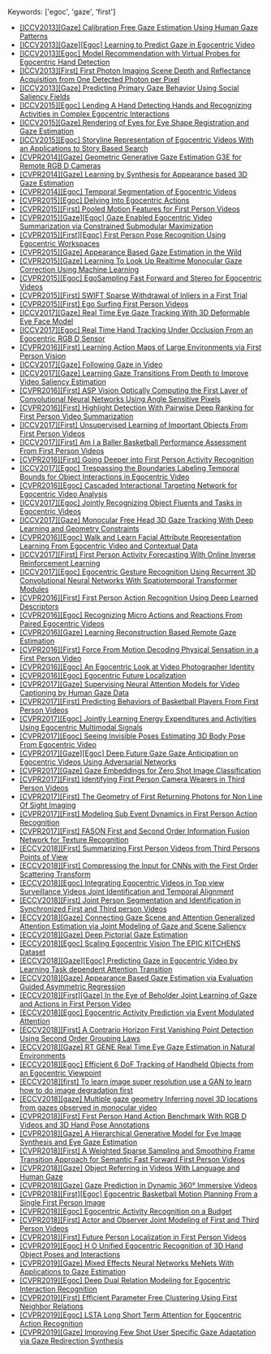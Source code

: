 Keywords: ['egoc', 'gaze', 'first']
- [[ICCV2013][Gaze] Calibration Free Gaze Estimation Using Human Gaze Patterns](http://openaccess.thecvf.com/content_iccv_2013/papers/Alnajar_Calibration-Free_Gaze_Estimation_2013_ICCV_paper.pdf)
- [[ICCV2013][Gaze][Egoc] Learning to Predict Gaze in Egocentric Video](http://openaccess.thecvf.com/content_iccv_2013/papers/Li_Learning_to_Predict_2013_ICCV_paper.pdf)
- [[ICCV2013][Egoc] Model Recommendation with Virtual Probes for Egocentric Hand Detection](http://openaccess.thecvf.com/content_iccv_2013/papers/Li_Model_Recommendation_with_2013_ICCV_paper.pdf)
- [[ICCV2013][First] First Photon Imaging  Scene Depth and Reflectance Acquisition from One Detected Photon per Pixel](http://openaccess.thecvf.com/content_iccv_2013/papers/Kirmani_First-Photon_Imaging_Scene_2013_ICCV_paper.pdf)
- [[ICCV2013][Gaze] Predicting Primary Gaze Behavior Using Social Saliency Fields](http://openaccess.thecvf.com/content_iccv_2013/papers/Park_Predicting_Primary_Gaze_2013_ICCV_paper.pdf)
- [[ICCV2015][Egoc] Lending A Hand  Detecting Hands and Recognizing Activities in Complex Egocentric Interactions](http://openaccess.thecvf.com/content_iccv_2015/papers/Bambach_Lending_A_Hand_ICCV_2015_paper.pdf)
- [[ICCV2015][Gaze] Rendering of Eyes for Eye Shape Registration and Gaze Estimation](http://openaccess.thecvf.com/content_iccv_2015/papers/Wood_Rendering_of_Eyes_ICCV_2015_paper.pdf)
- [[ICCV2015][Egoc] Storyline Representation of Egocentric Videos With an Applications to Story Based Search](http://openaccess.thecvf.com/content_iccv_2015/papers/Xiong_Storyline_Representation_of_ICCV_2015_paper.pdf)
- [[CVPR2014][Gaze] Geometric Generative Gaze Estimation  G3E  for Remote RGB D Cameras](http://openaccess.thecvf.com/content_cvpr_2014/papers/Mora_Geometric_Generative_Gaze_2014_CVPR_paper.pdf)
- [[CVPR2014][Gaze] Learning by Synthesis for Appearance based 3D Gaze Estimation](http://openaccess.thecvf.com/content_cvpr_2014/papers/Sugano_Learning-by-Synthesis_for_Appearance-based_2014_CVPR_paper.pdf)
- [[CVPR2014][Egoc] Temporal Segmentation of Egocentric Videos](http://openaccess.thecvf.com/content_cvpr_2014/papers/Poleg_Temporal_Segmentation_of_2014_CVPR_paper.pdf)
- [[CVPR2015][Egoc] Delving Into Egocentric Actions](http://openaccess.thecvf.com/content_cvpr_2015/papers/Li_Delving_Into_Egocentric_2015_CVPR_paper.pdf)
- [[CVPR2015][First] Pooled Motion Features for First Person Videos](http://openaccess.thecvf.com/content_cvpr_2015/papers/Ryoo_Pooled_Motion_Features_2015_CVPR_paper.pdf)
- [[CVPR2015][Gaze][Egoc] Gaze Enabled Egocentric Video Summarization via Constrained Submodular Maximization](http://openaccess.thecvf.com/content_cvpr_2015/papers/Xu_Gaze-Enabled_Egocentric_Video_2015_CVPR_paper.pdf)
- [[CVPR2015][First][Egoc] First Person Pose Recognition Using Egocentric Workspaces](http://openaccess.thecvf.com/content_cvpr_2015/papers/Rogez_First-Person_Pose_Recognition_2015_CVPR_paper.pdf)
- [[CVPR2015][Gaze] Appearance Based Gaze Estimation in the Wild](http://openaccess.thecvf.com/content_cvpr_2015/papers/Zhang_Appearance-Based_Gaze_Estimation_2015_CVPR_paper.pdf)
- [[CVPR2015][Gaze] Learning To Look Up  Realtime Monocular Gaze Correction Using Machine Learning](http://openaccess.thecvf.com/content_cvpr_2015/papers/Kononenko_Learning_To_Look_2015_CVPR_paper.pdf)
- [[CVPR2015][Egoc] EgoSampling  Fast Forward and Stereo for Egocentric Videos](http://openaccess.thecvf.com/content_cvpr_2015/papers/Poleg_EgoSampling_Fast-Forward_and_2015_CVPR_paper.pdf)
- [[CVPR2015][First] SWIFT  Sparse Withdrawal of Inliers in a First Trial](http://openaccess.thecvf.com/content_cvpr_2015/papers/Jaberi_SWIFT_Sparse_Withdrawal_2015_CVPR_paper.pdf)
- [[CVPR2015][First] Ego Surfing First Person Videos](http://openaccess.thecvf.com/content_cvpr_2015/papers/Yonetani_Ego-Surfing_First-Person_Videos_2015_CVPR_paper.pdf)
- [[ICCV2017][Gaze] Real Time Eye Gaze Tracking With 3D Deformable Eye Face Model](http://openaccess.thecvf.com/content_ICCV_2017/papers/Wang_Real_Time_Eye_ICCV_2017_paper.pdf)
- [[ICCV2017][Egoc] Real Time Hand Tracking Under Occlusion From an Egocentric RGB D Sensor](http://openaccess.thecvf.com/content_ICCV_2017/papers/Mueller_Real-Time_Hand_Tracking_ICCV_2017_paper.pdf)
- [[CVPR2016][First] Learning Action Maps of Large Environments via First Person Vision](http://openaccess.thecvf.com/content_cvpr_2016/papers/Rhinehart_Learning_Action_Maps_CVPR_2016_paper.pdf)
- [[ICCV2017][Gaze] Following Gaze in Video](http://openaccess.thecvf.com/content_ICCV_2017/papers/Recasens_Following_Gaze_in_ICCV_2017_paper.pdf)
- [[ICCV2017][Gaze] Learning Gaze Transitions From Depth to Improve Video Saliency Estimation](http://openaccess.thecvf.com/content_ICCV_2017/papers/Leifman_Learning_Gaze_Transitions_ICCV_2017_paper.pdf)
- [[CVPR2016][First] ASP Vision  Optically Computing the First Layer of Convolutional Neural Networks Using Angle Sensitive Pixels](http://openaccess.thecvf.com/content_cvpr_2016/papers/Chen_ASP_Vision_Optically_CVPR_2016_paper.pdf)
- [[CVPR2016][First] Highlight Detection With Pairwise Deep Ranking for First Person Video Summarization](http://openaccess.thecvf.com/content_cvpr_2016/papers/Yao_Highlight_Detection_With_CVPR_2016_paper.pdf)
- [[ICCV2017][First] Unsupervised Learning of Important Objects From First Person Videos](http://openaccess.thecvf.com/content_ICCV_2017/papers/Bertasius_Unsupervised_Learning_of_ICCV_2017_paper.pdf)
- [[ICCV2017][First] Am I a Baller  Basketball Performance Assessment From First Person Videos](http://openaccess.thecvf.com/content_ICCV_2017/papers/Bertasius_Am_I_a_ICCV_2017_paper.pdf)
- [[CVPR2016][First] Going Deeper into First Person Activity Recognition](http://openaccess.thecvf.com/content_cvpr_2016/papers/Ma_Going_Deeper_into_CVPR_2016_paper.pdf)
- [[ICCV2017][Egoc] Trespassing the Boundaries  Labeling Temporal Bounds for Object Interactions in Egocentric Video](http://openaccess.thecvf.com/content_ICCV_2017/papers/Moltisanti_Trespassing_the_Boundaries_ICCV_2017_paper.pdf)
- [[CVPR2016][Egoc] Cascaded Interactional Targeting Network for Egocentric Video Analysis](http://openaccess.thecvf.com/content_cvpr_2016/papers/Zhou_Cascaded_Interactional_Targeting_CVPR_2016_paper.pdf)
- [[ICCV2017][Egoc] Jointly Recognizing Object Fluents and Tasks in Egocentric Videos](http://openaccess.thecvf.com/content_ICCV_2017/papers/Liu_Jointly_Recognizing_Object_ICCV_2017_paper.pdf)
- [[ICCV2017][Gaze] Monocular Free Head 3D Gaze Tracking With Deep Learning and Geometry Constraints](http://openaccess.thecvf.com/content_ICCV_2017/papers/Zhu_Monocular_Free-Head_3D_ICCV_2017_paper.pdf)
- [[CVPR2016][Egoc] Walk and Learn  Facial Attribute Representation Learning From Egocentric Video and Contextual Data](http://openaccess.thecvf.com/content_cvpr_2016/papers/Wang_Walk_and_Learn_CVPR_2016_paper.pdf)
- [[ICCV2017][First] First Person Activity Forecasting With Online Inverse Reinforcement Learning](http://openaccess.thecvf.com/content_ICCV_2017/papers/Rhinehart_First-Person_Activity_Forecasting_ICCV_2017_paper.pdf)
- [[ICCV2017][Egoc] Egocentric Gesture Recognition Using Recurrent 3D Convolutional Neural Networks With Spatiotemporal Transformer Modules](http://openaccess.thecvf.com/content_ICCV_2017/papers/Cao_Egocentric_Gesture_Recognition_ICCV_2017_paper.pdf)
- [[CVPR2016][First] First Person Action Recognition Using Deep Learned Descriptors](http://openaccess.thecvf.com/content_cvpr_2016/papers/Singh_First_Person_Action_CVPR_2016_paper.pdf)
- [[CVPR2016][Egoc] Recognizing Micro Actions and Reactions From Paired Egocentric Videos](http://openaccess.thecvf.com/content_cvpr_2016/papers/Yonetani_Recognizing_Micro-Actions_and_CVPR_2016_paper.pdf)
- [[CVPR2016][Gaze] Learning Reconstruction Based Remote Gaze Estimation](http://openaccess.thecvf.com/content_cvpr_2016/papers/Yu_Learning_Reconstruction-Based_Remote_CVPR_2016_paper.pdf)
- [[CVPR2016][First] Force From Motion  Decoding Physical Sensation in a First Person Video](http://openaccess.thecvf.com/content_cvpr_2016/papers/Park_Force_From_Motion_CVPR_2016_paper.pdf)
- [[CVPR2016][Egoc] An Egocentric Look at Video Photographer Identity](http://openaccess.thecvf.com/content_cvpr_2016/papers/Hoshen_An_Egocentric_Look_CVPR_2016_paper.pdf)
- [[CVPR2016][Egoc] Egocentric Future Localization](http://openaccess.thecvf.com/content_cvpr_2016/papers/Park_Egocentric_Future_Localization_CVPR_2016_paper.pdf)
- [[CVPR2017][Gaze] Supervising Neural Attention Models for Video Captioning by Human Gaze Data](http://openaccess.thecvf.com/content_cvpr_2017/papers/Yu_Supervising_Neural_Attention_CVPR_2017_paper.pdf)
- [[CVPR2017][First] Predicting Behaviors of Basketball Players From First Person Videos](http://openaccess.thecvf.com/content_cvpr_2017/papers/Su_Predicting_Behaviors_of_CVPR_2017_paper.pdf)
- [[CVPR2017][Egoc] Jointly Learning Energy Expenditures and Activities Using Egocentric Multimodal Signals](http://openaccess.thecvf.com/content_cvpr_2017/papers/Nakamura_Jointly_Learning_Energy_CVPR_2017_paper.pdf)
- [[CVPR2017][Egoc] Seeing Invisible Poses  Estimating 3D Body Pose From Egocentric Video](http://openaccess.thecvf.com/content_cvpr_2017/papers/Jiang_Seeing_Invisible_Poses_CVPR_2017_paper.pdf)
- [[CVPR2017][Gaze][Egoc] Deep Future Gaze  Gaze Anticipation on Egocentric Videos Using Adversarial Networks](http://openaccess.thecvf.com/content_cvpr_2017/papers/Zhang_Deep_Future_Gaze_CVPR_2017_paper.pdf)
- [[CVPR2017][Gaze] Gaze Embeddings for Zero Shot Image Classification](http://openaccess.thecvf.com/content_cvpr_2017/papers/Karessli_Gaze_Embeddings_for_CVPR_2017_paper.pdf)
- [[CVPR2017][First] Identifying First Person Camera Wearers in Third Person Videos](http://openaccess.thecvf.com/content_cvpr_2017/papers/Fan_Identifying_First-Person_Camera_CVPR_2017_paper.pdf)
- [[CVPR2017][First] The Geometry of First Returning Photons for Non Line Of Sight Imaging](http://openaccess.thecvf.com/content_cvpr_2017/papers/Tsai_The_Geometry_of_CVPR_2017_paper.pdf)
- [[CVPR2017][First] Modeling Sub Event Dynamics in First Person Action Recognition](http://openaccess.thecvf.com/content_cvpr_2017/papers/Zaki_Modeling_Sub-Event_Dynamics_CVPR_2017_paper.pdf)
- [[CVPR2017][First] FASON  First and Second Order Information Fusion Network for Texture Recognition](http://openaccess.thecvf.com/content_cvpr_2017/papers/Dai_FASON_First_and_CVPR_2017_paper.pdf)
- [[ECCV2018][First] Summarizing First Person Videos from Third Persons  Points of View](http://openaccess.thecvf.com/content_ECCV_2018/papers/HSUAN-I_HO_Summarizing_First-Person_Videos_ECCV_2018_paper.pdf)
- [[ECCV2018][First] Compressing the Input for CNNs with the First Order Scattering Transform](http://openaccess.thecvf.com/content_ECCV_2018/papers/Edouard_Oyallon_Compressing_the_Input_ECCV_2018_paper.pdf)
- [[ECCV2018][Egoc] Integrating Egocentric Videos in Top view Surveillance Videos  Joint Identification and Temporal Alignment](http://openaccess.thecvf.com/content_ECCV_2018/papers/Shervin_Ardeshir_Integrating_Egocentric_Videos_ECCV_2018_paper.pdf)
- [[ECCV2018][First] Joint Person Segmentation and Identification in Synchronized First  and Third person Videos](http://openaccess.thecvf.com/content_ECCV_2018/papers/Mingze_Xu_Joint_Person_Segmentation_ECCV_2018_paper.pdf)
- [[ECCV2018][Gaze] Connecting Gaze  Scene  and Attention  Generalized Attention Estimation via Joint Modeling of Gaze and Scene Saliency](http://openaccess.thecvf.com/content_ECCV_2018/papers/Eunji_Chong_Connecting_Gaze_Scene_ECCV_2018_paper.pdf)
- [[ECCV2018][Gaze] Deep Pictorial Gaze Estimation](http://openaccess.thecvf.com/content_ECCV_2018/papers/Seonwook_Park_Deep_Pictorial_Gaze_ECCV_2018_paper.pdf)
- [[ECCV2018][Egoc] Scaling Egocentric Vision  The EPIC KITCHENS Dataset](http://openaccess.thecvf.com/content_ECCV_2018/papers/Dima_Damen_Scaling_Egocentric_Vision_ECCV_2018_paper.pdf)
- [[ECCV2018][Gaze][Egoc] Predicting Gaze in Egocentric Video by Learning Task dependent Attention Transition](http://openaccess.thecvf.com/content_ECCV_2018/papers/Huang_Predicting_Gaze_in_ECCV_2018_paper.pdf)
- [[ECCV2018][Gaze] Appearance Based Gaze Estimation via Evaluation Guided Asymmetric Regression](http://openaccess.thecvf.com/content_ECCV_2018/papers/Yihua_Cheng_Appearance-Based_Gaze_Estimation_ECCV_2018_paper.pdf)
- [[ECCV2018][First][Gaze] In the Eye of Beholder  Joint Learning of Gaze and Actions in First Person Video](http://openaccess.thecvf.com/content_ECCV_2018/papers/Yin_Li_In_the_Eye_ECCV_2018_paper.pdf)
- [[ECCV2018][Egoc] Egocentric Activity Prediction via Event Modulated Attention](http://openaccess.thecvf.com/content_ECCV_2018/papers/Yang_Shen_Egocentric_Activity_Prediction_ECCV_2018_paper.pdf)
- [[ECCV2018][First] A Contrario Horizon First Vanishing Point Detection Using Second Order Grouping Laws](http://openaccess.thecvf.com/content_ECCV_2018/papers/Gilles_Simon_A_Contrario_Horizon-First_ECCV_2018_paper.pdf)
- [[ECCV2018][Gaze] RT GENE  Real Time Eye Gaze Estimation in Natural Environments](http://openaccess.thecvf.com/content_ECCV_2018/papers/Tobias_Fischer_RT-GENE_Real-Time_Eye_ECCV_2018_paper.pdf)
- [[ECCV2018][Egoc] Efficient 6 DoF Tracking of Handheld Objects from an Egocentric Viewpoint](http://openaccess.thecvf.com/content_ECCV_2018/papers/Rohit_Pandey_Efficient_6-DoF_Tracking_ECCV_2018_paper.pdf)
- [[ECCV2018][first] To learn image super resolution  use a GAN to learn how to do image degradation first](http://openaccess.thecvf.com/content_ECCV_2018/papers/Adrian_Bulat_To_learn_image_ECCV_2018_paper.pdf)
- [[ECCV2018][gaze] Multiple gaze geometry  Inferring novel 3D locations from gazes observed in monocular video](http://openaccess.thecvf.com/content_ECCV_2018/papers/Ernesto_Brau_Stereo_gaze_Inferring_ECCV_2018_paper.pdf)
- [[CVPR2018][First] First Person Hand Action Benchmark With RGB D Videos and 3D Hand Pose Annotations](http://openaccess.thecvf.com/content_cvpr_2018/papers/Garcia-Hernando_First-Person_Hand_Action_CVPR_2018_paper.pdf)
- [[CVPR2018][Gaze] A Hierarchical Generative Model for Eye Image Synthesis and Eye Gaze Estimation](http://openaccess.thecvf.com/content_cvpr_2018/papers/Wang_A_Hierarchical_Generative_CVPR_2018_paper.pdf)
- [[CVPR2018][First] A Weighted Sparse Sampling and Smoothing Frame Transition Approach for Semantic Fast Forward First Person Videos](http://openaccess.thecvf.com/content_cvpr_2018/papers/Silva_A_Weighted_Sparse_CVPR_2018_paper.pdf)
- [[CVPR2018][Gaze] Object Referring in Videos With Language and Human Gaze](http://openaccess.thecvf.com/content_cvpr_2018/papers/Vasudevan_Object_Referring_in_CVPR_2018_paper.pdf)
- [[CVPR2018][Gaze] Gaze Prediction in Dynamic 360° Immersive Videos](http://openaccess.thecvf.com/content_cvpr_2018/papers/Xu_Gaze_Prediction_in_CVPR_2018_paper.pdf)
- [[CVPR2018][First][Egoc] Egocentric Basketball Motion Planning From a Single First Person Image](http://openaccess.thecvf.com/content_cvpr_2018/papers/Bertasius_Egocentric_Basketball_Motion_CVPR_2018_paper.pdf)
- [[CVPR2018][Egoc] Egocentric Activity Recognition on a Budget](http://openaccess.thecvf.com/content_cvpr_2018/papers/Possas_Egocentric_Activity_Recognition_CVPR_2018_paper.pdf)
- [[CVPR2018][First] Actor and Observer  Joint Modeling of First and Third Person Videos](http://openaccess.thecvf.com/content_cvpr_2018/papers/Sigurdsson_Actor_and_Observer_CVPR_2018_paper.pdf)
- [[CVPR2018][First] Future Person Localization in First Person Videos](http://openaccess.thecvf.com/content_cvpr_2018/papers/Yagi_Future_Person_Localization_CVPR_2018_paper.pdf)
- [[CVPR2019][Egoc] H O  Unified Egocentric Recognition of 3D Hand Object Poses and Interactions](http://openaccess.thecvf.com/content_CVPR_2019/papers/Tekin_HO_Unified_Egocentric_Recognition_of_3D_Hand-Object_Poses_and_Interactions_CVPR_2019_paper.pdf)
- [[CVPR2019][Gaze] Mixed Effects Neural Networks  MeNets  With Applications to Gaze Estimation](http://openaccess.thecvf.com/content_CVPR_2019/papers/Xiong_Mixed_Effects_Neural_Networks_MeNets_With_Applications_to_Gaze_Estimation_CVPR_2019_paper.pdf)
- [[CVPR2019][Egoc] Deep Dual Relation Modeling for Egocentric Interaction Recognition](http://openaccess.thecvf.com/content_CVPR_2019/papers/Li_Deep_Dual_Relation_Modeling_for_Egocentric_Interaction_Recognition_CVPR_2019_paper.pdf)
- [[CVPR2019][First] Efficient Parameter Free Clustering Using First Neighbor Relations](http://openaccess.thecvf.com/content_CVPR_2019/papers/Sarfraz_Efficient_Parameter-Free_Clustering_Using_First_Neighbor_Relations_CVPR_2019_paper.pdf)
- [[CVPR2019][Egoc] LSTA  Long Short Term Attention for Egocentric Action Recognition](http://openaccess.thecvf.com/content_CVPR_2019/papers/Sudhakaran_LSTA_Long_Short-Term_Attention_for_Egocentric_Action_Recognition_CVPR_2019_paper.pdf)
- [[CVPR2019][Gaze] Improving Few Shot User Specific Gaze Adaptation via Gaze Redirection Synthesis](http://openaccess.thecvf.com/content_CVPR_2019/papers/Yu_Improving_Few-Shot_User-Specific_Gaze_Adaptation_via_Gaze_Redirection_Synthesis_CVPR_2019_paper.pdf)
